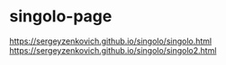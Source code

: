# singolo-page
https://sergeyzenkovich.github.io/singolo/singolo.html
https://sergeyzenkovich.github.io/singolo/singolo2.html
